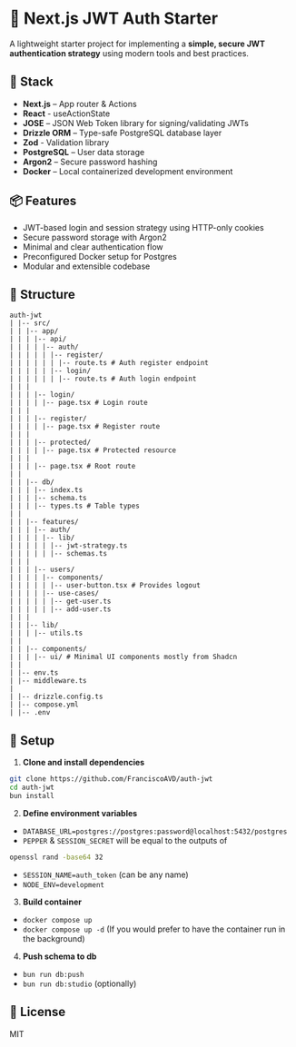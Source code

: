 # 🔐 Next.js JWT Auth Starter

A lightweight starter project for implementing a **simple, secure JWT authentication strategy** using modern tools and best practices.

## 🚀 Stack

- **Next.js** – App router & Actions
- **React** -  useActionState
- **JOSE** – JSON Web Token library for signing/validating JWTs
- **Drizzle ORM** – Type-safe PostgreSQL database layer
- **Zod** - Validation library
- **PostgreSQL** – User data storage
- **Argon2** – Secure password hashing
- **Docker** – Local containerized development environment

## 📦 Features

- JWT-based login and session strategy using HTTP-only cookies
- Secure password storage with Argon2
- Minimal and clear authentication flow
- Preconfigured Docker setup for Postgres
- Modular and extensible codebase

## 📁 Structure
```
auth-jwt
| |-- src/
| | |-- app/
| | | |-- api/
| | | | |-- auth/
| | | | | |-- register/
| | | | | | |-- route.ts # Auth register endpoint
| | | | | |-- login/
| | | | | | |-- route.ts # Auth login endpoint
| | | 
| | | |-- login/
| | | | |-- page.tsx # Login route
| | | 
| | | |-- register/
| | | | |-- page.tsx # Register route
| | | 
| | | |-- protected/
| | | | |-- page.tsx # Protected resource
| | | 
| | | |-- page.tsx # Root route
| |
| | |-- db/
| | | |-- index.ts 
| | | |-- schema.ts 
| | | |-- types.ts # Table types
| |
| | |-- features/
| | | |-- auth/
| | | | |-- lib/
| | | | | |-- jwt-strategy.ts
| | | | | |-- schemas.ts
| | | 
| | | |-- users/
| | | | |-- components/
| | | | | |-- user-button.tsx # Provides logout
| | | | |-- use-cases/
| | | | | |-- get-user.ts
| | | | | |-- add-user.ts
| | |
| | |-- lib/
| | | |-- utils.ts 
| |
| | |-- components/
| | | |-- ui/ # Minimal UI components mostly from Shadcn
| |
| |-- env.ts
| |-- middleware.ts
|
| |-- drizzle.config.ts 
| |-- compose.yml
| |-- .env
```
## 🔧 Setup

1. **Clone and install dependencies**

```bash
git clone https://github.com/FranciscoAVD/auth-jwt
cd auth-jwt
bun install
```

2. **Define environment variables**
 
- `DATABASE_URL=postgres://postgres:password@localhost:5432/postgres`
- `PEPPER` & `SESSION_SECRET` will be equal to the outputs of
```bash
openssl rand -base64 32
```

- `SESSION_NAME=auth_token` (can be any name)
- `NODE_ENV=development`

3. **Build container**
- `docker compose up`
- `docker compose up -d` (If you would prefer to have the container run in the background)

4. **Push schema to db**

- `bun run db:push`
-  `bun run db:studio` (optionally)

## 📝 License
MIT
